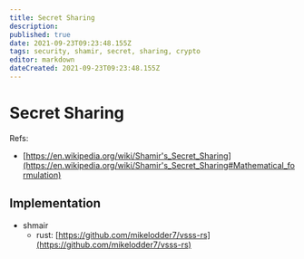 ```yaml
---
title: Secret Sharing
description: 
published: true
date: 2021-09-23T09:23:48.155Z
tags: security, shamir, secret, sharing, crypto
editor: markdown
dateCreated: 2021-09-23T09:23:48.155Z
---
```


# Secret Sharing

Refs:
- [https://en.wikipedia.org/wiki/Shamir's_Secret_Sharing](https://en.wikipedia.org/wiki/Shamir's_Secret_Sharing#Mathematical_formulation)

## Implementation

- shmair
  - rust: [https://github.com/mikelodder7/vsss-rs](https://github.com/mikelodder7/vsss-rs)
